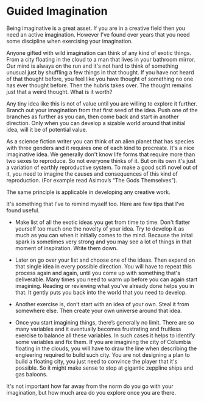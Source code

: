Guided Imagination
===

Being imaginative is a great asset. If you are in a creative field then you need an active imagination. However I've found over years that you need some discipline when exercising your imagination.

Anyone gifted with wild imagination can think of any kind of exotic things. From a city floating in the cloud to a man that lives in your bathroom mirror. Our mind is always on the run and it's not hard to think of something unusual just by shuffling a few things in that thought. If you have not heard of that thought before, you feel like you have thought of something no one has ever thought before. Then the hubris takes over. The thought remains just that a weird thought. What is it worth?

Any tiny idea like this is not of value until you are willing to explore it further. Branch out your imagination from that first seed of the idea. Push one of the branches as further as you can, then come back and start in another direction. Only when you can develop a sizable world around that initial idea, will it be of potential value.

As a science fiction writer you can think of an alien planet that has species with three genders and it requires one of each kind to procreate. It's a nice imaginative idea. We generally don't know life forms that require more than two sexes to reproduce. So not everyone thinks of it. But on its own it's just a variation of earthly reproductive system. To make a good scifi novel out of it, you need to imagine the causes and consequences of this kind of reproduction. (For example read Asimov’s “The Gods Themselves”).

The same principle is applicable in developing any creative work.

It's something that I've to remind myself too. Here are few tips that I've found useful.

* Make list of all the exotic ideas you get from time to time. Don't flatter yourself too much one the novelty of your idea. Try to develop it as much as you can when it initially comes to the mind. Because the inital spark is sometimes very strong and you may see a lot of things in that moment of inspiration. Write them down.

* Later on go over your list and choose one of the ideas. Then expand on that single idea in every possible direction. You will have to repeat this process again and again, until you come up with something that's deliverable. Many times you need to warm up before you can again start imagining. Reading or reviewing what you've already done helps you in that. It gently puts you back into the world that you need to develop.

* Another exercise is, don’t start with an idea of your own. Steal it from somewhere else. Then create your own universe around that idea.

* Once you start imagining things, there’s generally no limit. There are so many variables and it eventually becomes frustrating and fruitless exercise to balance all these variables. In such cases it helps to identify some variables and fix them. If you are imagining the city of Columbia floating in the clouds, you will have to draw the line when describing the engieering required to build such city. You are not designing a plan to build a floating city, you just need to convince the player that it's possible. So it might make sense to stop at gigantic zeppline ships and gas baloons.

It's not important how far away from the norm do you go with your imagination, but how much area do you explore once you are there.


